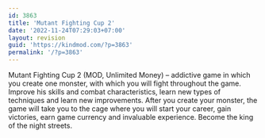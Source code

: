 ```yaml
---
id: 3863
title: 'Mutant Fighting Cup 2'
date: '2022-11-24T07:29:03+07:00'
layout: revision
guid: 'https://kindmod.com/?p=3863'
permalink: '/?p=3863'
---
```


Mutant Fighting Cup 2 (MOD, Unlimited Money) – addictive game in which you create one monster, with which you will fight throughout the game. Improve his skills and combat characteristics, learn new types of techniques and learn new improvements. After you create your monster, the game will take you to the cage where you will start your career, gain victories, earn game currency and invaluable experience. Become the king of the night streets.